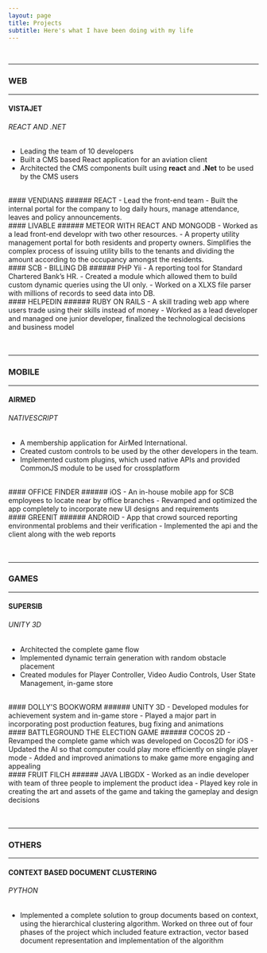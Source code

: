 ```yaml
---
layout: page
title: Projects
subtitle: Here's what I have been doing with my life
---
```

<br/>

----
### WEB
----
#### VISTAJET
###### REACT AND .NET
- Leading the team of 10 developers
- Built a CMS based React application for an aviation client
- Architected the CMS components built using **react** and **.Net** to be used by the CMS users

<br/>
#### VENDIANS
###### REACT
- Lead the front-end team
- Built the internal portal for the company to log daily hours, manage attendance, leaves and policy announcements.

<br/>
#### LIVABLE
###### METEOR WITH REACT AND MONGODB
- Worked as a lead front-end developr with two other resources.
- A property utility management portal for both residents and property owners. Simplifies the complex process of issuing utility bills to the tenants and dividing the amount according to the occupancy amongst the residents.

<br/>
#### SCB - BILLING DB
###### PHP Yii
- A reporting tool for Standard Chartered Bank’s HR.
- Created a module which allowed them to build custom dynamic queries using the UI only.
- Worked on a XLXS file parser with millions of records to seed data into DB.

<br/>
#### HELPEDIN
###### RUBY ON RAILS
- A skill trading web app where users trade using their skills instead of money
- Worked as a lead developer and managed one junior developer, finalized the technological decisions and business model
<br/>
<br/>
<br/>

----
### MOBILE
----
#### AIRMED
###### NATIVESCRIPT
- A membership application for AirMed International.
- Created custom controls to be used by the other developers in the team.
- Implemented custom plugins, which used native APIs and provided CommonJS module to be used for crossplatform

<br/>
#### OFFICE FINDER
###### iOS
- An in-house mobile app for SCB employees to locate near by office branches
- Revamped and optimized the app completely to incorporate new UI designs and requirements

<br/>
#### GREENIT
###### ANDROID
- App that crowd sourced reporting environmental problems and their verification
- Implemented the api and the client along with the web reports
<br/>
<br/>
<br/>

----
### GAMES
----
#### SUPERSIB
###### UNITY 3D
- Architected the complete game flow
- Implemented dynamic terrain generation with random obstacle placement
- Created modules for Player Controller, Video Audio Controls, User State Management, in-game store

<br/>
#### DOLLY'S BOOKWORM
###### UNITY 3D
- Developed modules for achievement system and in-game store
- Played a major part in incorporating post production features, bug fixing and animations

<br/>
#### BATTLEGROUND THE ELECTION GAME
###### COCOS 2D
- Revamped the complete game which was developed on Cocos2D for iOS
- Updated the AI so that computer could play more efficiently on single player mode
- Added and improved animations to make game more engaging and appealing

<br/>
#### FRUIT FILCH
###### JAVA LIBGDX 
- Worked as an indie developer with team of three people to implement the product idea
- Played key role in creating the art and assets of the game and taking the gameplay and design decisions
<br/>
<br/>
<br/>

----
### OTHERS
----
#### CONTEXT BASED DOCUMENT CLUSTERING
###### PYTHON
- Implemented a complete solution to group documents based on context, using the hierarchical clustering algorithm. Worked on three out of four phases of the project which included feature extraction, vector based document representation and implementation of the algorithm